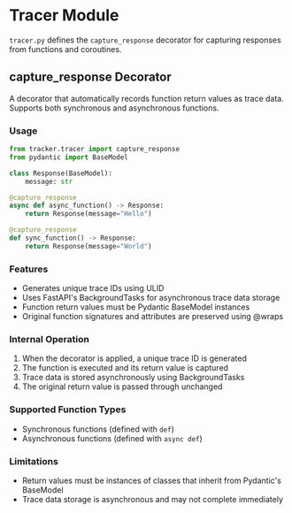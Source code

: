 # Tracer Module

`tracer.py` defines the `capture_response` decorator for capturing responses from functions and coroutines.


## capture_response Decorator

A decorator that automatically records function return values as trace data. Supports both synchronous and asynchronous functions.

### Usage

```python
from tracker.tracer import capture_response
from pydantic import BaseModel

class Response(BaseModel):
    message: str

@capture_response
async def async_function() -> Response:
    return Response(message="Hello")

@capture_response
def sync_function() -> Response:
    return Response(message="World")
```

### Features

- Generates unique trace IDs using ULID
- Uses FastAPI's BackgroundTasks for asynchronous trace data storage
- Function return values must be Pydantic BaseModel instances
- Original function signatures and attributes are preserved using @wraps

### Internal Operation

1. When the decorator is applied, a unique trace ID is generated
2. The function is executed and its return value is captured
3. Trace data is stored asynchronously using BackgroundTasks
4. The original return value is passed through unchanged

### Supported Function Types

- Synchronous functions (defined with `def`)
- Asynchronous functions (defined with `async def`)

### Limitations

- Return values must be instances of classes that inherit from Pydantic's BaseModel
- Trace data storage is asynchronous and may not complete immediately
